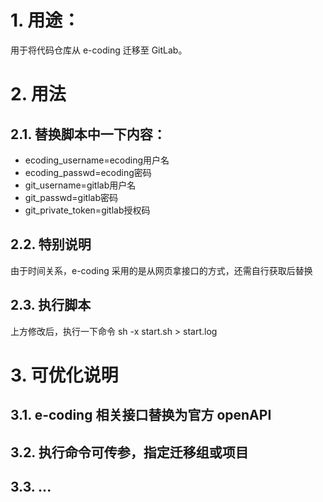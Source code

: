 # 1. 用途：
用于将代码仓库从 e-coding 迁移至 GitLab。

# 2. 用法
## 2.1. 替换脚本中一下内容： 
- ecoding_username=ecoding用户名
- ecoding_passwd=ecoding密码
- git_username=gitlab用户名
- git_passwd=gitlab密码
- git_private_token=gitlab授权码

## 2.2. 特别说明
由于时间关系，e-coding 采用的是从网页拿接口的方式，还需自行获取后替换

## 2.3. 执行脚本
上方修改后，执行一下命令
sh -x start.sh > start.log

# 3. 可优化说明
## 3.1. e-coding 相关接口替换为官方 openAPI
## 3.2. 执行命令可传参，指定迁移组或项目
## 3.3. ...
